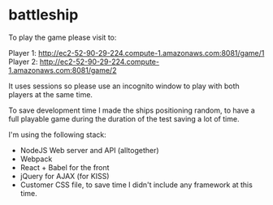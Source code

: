 # battleship

To play the game please visit to:

Player 1:
http://ec2-52-90-29-224.compute-1.amazonaws.com:8081/game/1
Player 2:
http://ec2-52-90-29-224.compute-1.amazonaws.com:8081/game/2

It uses sessions so please use an incognito window to play with both players at the same time.

To save development time I made the ships positioning random, to have a full playable game during the duration of the test saving a lot of time.

I'm using the following stack:

- NodeJS Web server and API (alltogether)
- Webpack
- React + Babel for the front
- jQuery for AJAX (for KISS)
- Customer CSS file, to save time I didn't include any framework at this time.
